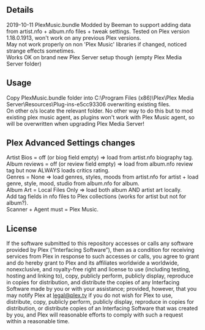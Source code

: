 Details
-------
2019-10-11 PlexMusic.bundle Modded by Beeman to support adding data from artist.nfo + album.nfo files + tweak settings.
Tested on Plex version 1.18.0.1913, won't work on any previous Plex versions.  
May not work properly on non 'Plex Music' libraries if changed, noticed strange effects sometimes.  
Works OK on brand new Plex Server setup though (empty Plex Media Server folder)

Usage
-------
Copy PlexMusic.bundle folder into C:\Program Files (x86)\Plex\Plex Media Server\Resources\Plug-ins-e5cc93306 overwriting existing files.  
On other o/s locate the relevant folder. No other way to do this but to mod existing plex music agent, as plugins won't work with Plex Music agent, so will be overwritten when upgrading Plex Media Server!

Plex Advanced Settings changes
-------
Artist Bios = off (or biog field empty) => load from artist.nfo biography tag.  
Album reviews = off (or review field empty) =>  load from album.nfo review tag but now ALWAYS loads critics rating.  
Genres = None => load genres, styles, moods from artist.nfo for artist + load genre, style, mood, studio from album.nfo for album.  
Album Art = Local Files Only => load both album AND artist art locally.  
Add tag fields in nfo files to Plex collections (works for artist but not for album?).  
Scanner + Agent must = Plex Music.  


License
-------
If the software submitted to this repository accesses or calls any software provided by Plex (“Interfacing Software”), then as a condition for receiving services from Plex in response to such accesses or calls, you agree to grant and do hereby grant to Plex and its affiliates worldwide a worldwide, nonexclusive, and royalty-free right and license to use (including testing, hosting and linking to), copy, publicly perform, publicly display, reproduce in copies for distribution, and distribute the copies of any Interfacing Software made by you or with your assistance; provided, however, that you may notify Plex at legal@plex.tv if you do not wish for Plex to use, distribute, copy, publicly perform, publicly display, reproduce in copies for distribution, or distribute copies of an Interfacing Software that was created by you, and Plex will reasonable efforts to comply with such a request within a reasonable time.
